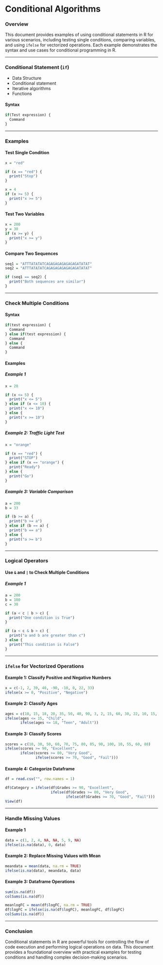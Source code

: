 # Conditional Algorithms

### Overview

This document provides examples of using conditional statements in R for various scenarios, including testing single conditions, comparing variables, and using `ifelse` for vectorized operations. Each example demonstrates the syntax and use cases for conditional programming in R.

---

### Conditional Statement (`if`)

- Data Structure
- Conditional statement
- Iterative algorithms
- Functions

#### Syntax
```R
if(Test expression) {
  Command
}
```

---

### Examples

#### Test Single Condition
```R
x = "red"

if (x == "red") {
  print("Stop")
}

x = 4
if (x >= 5) {
  print("x >= 5")
}
```

#### Test Two Variables
```R
x = 200
y = 30
if (x >= y) {
  print("x >= y")
}
```

#### Compare Two Sequences
```R
seq1 = "ATTTATATATCAGAGAGAGAGAGAGATATAT"
seq2 = "ATTTATATATCAGAGAGAGAGAGAGATATAT"

if (seq1 == seq2) {
  print("Both sequences are similar")
}
```

---

### Check Multiple Conditions

#### Syntax
```R
if(test expression) {
  Command
} else if(test expression) {
  Command
} else {
  Command
}
```

#### Examples

##### Example 1
```R
x = 20

if (x <= 5) {
  print("x <= 5")
} else if (x <= 10) {
  print("x <= 10")
} else {
  print("x >= 10")
}
```

##### Example 2: Traffic Light Test
```R
x = "orange"

if (x == "red") {
  print("STOP")
} else if (x == "orange") {
  print("Ready")
} else {
  print("Go")
}
```

##### Example 3: Variable Comparison
```R
a = 200
b = 33

if (b >= a) {
  print("b >= a")
} else if (b == a) {
  print("b == a")
} else {
  print("a >= b")
}
```

---

### Logical Operators

#### Use `&` and `|` to Check Multiple Conditions

##### Example 1
```R
a = 200
b = 100
c = 30

if (a < c | b > c) {
  print("One condition is True")
}

if (a < c & b > c) {
  print("a and b are greater than c")
} else {
  print("This condition is False")
}
```

---

### `ifelse` for Vectorized Operations

#### Example 1: Classify Positive and Negative Numbers
```R
x = c(-1, 2, 39, 40, -90, -10, 0, 22, 33)
ifelse(x >= 0, "Positive", "Negative")
```

#### Example 2: Classify Ages
```R
ages = c(10, 15, 18, 20, 35, 50, 40, 90, 3, 2, 15, 60, 30, 22, 10, 15, 44, 33, 22)
ifelse(ages <= 15, "Child",
       ifelse(ages <= 18, "Teen", "Adult"))
```

#### Example 3: Classify Scores
```R
scores = c(10, 30, 50, 60, 70, 75, 80, 85, 90, 100, 10, 55, 60, 88)
ifelse(scores >= 90, "Excellent",
       ifelse(scores >= 80, "Very Good",
              ifelse(scores >= 70, "Good", "Fail")))
```

#### Example 4: Categorize Dataframe
```R
df = read.csv("", row.names = 1)

df$Category = ifelse(df$Grades >= 90, "Excellent",
                     ifelse(df$Grades >= 80, "Very Good",
                            ifelse(df$Grades >= 70, "Good", "Fail")))
View(df)
```

---

### Handle Missing Values

#### Example 1
```R
data = c(1, 2, 4, NA, NA, 5, 9, NA)
ifelse(is.na(data), 0, data)
```

#### Example 2: Replace Missing Values with Mean
```R
meandata = mean(data, na.rm = TRUE)
ifelse(is.na(data), meandata, data)
```

#### Example 3: Dataframe Operations
```R
sum(is.na(df))
colSums(is.na(df))

meanlogFC = mean(df$logFC, na.rm = TRUE)
df$logFC = ifelse(is.na(df$logFC), meanlogFC, df$logFC)
colSums(is.na(df))
```

---

### Conclusion

Conditional statements in R are powerful tools for controlling the flow of code execution and performing logical operations on data. This document provides a foundational overview with practical examples for testing conditions and handling complex decision-making scenarios.

